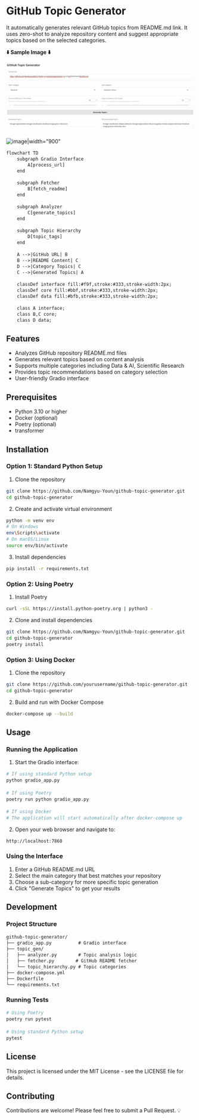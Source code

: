 # GitHub Topic Generator

It automatically generates relevant GitHub topics from README.md link. It uses zero-shot to analyze repository content and suggest appropriate topics based on the selected categories.

**⬇️ Sample Image ⬇️**

<img width="900" alt="image" src="https://github.com/Namgyu-Youn/github-tag-generator/blob/main/src/image.png">

![image|width="900"](https://github.com/user-attachments/assets/bbc5b0dd-137c-4d52-876c-3d2e9c3d0659)


```
flowchart TD
    subgraph Gradio Interface
        A[process_url]
    end

    subgraph Fetcher
        B[fetch_readme]
    end

    subgraph Analyzer
        C[generate_topics]
    end

    subgraph Topic Hierarchy
        D[topic_tags]
    end

    A -->|GitHub URL| B
    B -->|README Content| C
    D -->|Category Topics| C
    C -->|Generated Topics| A

    classDef interface fill:#f9f,stroke:#333,stroke-width:2px;
    classDef core fill:#bbf,stroke:#333,stroke-width:2px;
    classDef data fill:#bfb,stroke:#333,stroke-width:2px;

    class A interface;
    class B,C core;
    class D data;
```
## Features
- Analyzes GitHub repository README.md files
- Generates relevant topics based on content analysis
- Supports multiple categories including Data & AI, Scientific Research
- Provides topic recommendations based on category selection
- User-friendly Gradio interface

## Prerequisites
- Python 3.10 or higher
- Docker (optional)
- Poetry (optional)
- transformer

## Installation

### Option 1: Standard Python Setup

1. Clone the repository
```bash
git clone https://github.com/Namgyu-Youn/github-topic-generator.git
cd github-topic-generator
```

2. Create and activate virtual environment
```bash
python -m venv env
# On Windows
env\Scripts\activate
# On macOS/Linux
source env/bin/activate
```

3. Install dependencies
```bash
pip install -r requirements.txt
```

### Option 2: Using Poetry

1. Install Poetry
```bash
curl -sSL https://install.python-poetry.org | python3 -
```

2. Clone and install dependencies
```bash
git clone https://github.com/Namgyu-Youn/github-topic-generator.git
cd github-topic-generator
poetry install
```

### Option 3: Using Docker

1. Clone the repository
```bash
git clone https://github.com/yourusername/github-topic-generator.git
cd github-topic-generator
```

2. Build and run with Docker Compose
```bash
docker-compose up --build
```

## Usage

### Running the Application

1. Start the Gradio interface:
```bash
# If using standard Python setup
python gradio_app.py

# If using Poetry
poetry run python gradio_app.py

# If using Docker
# The application will start automatically after docker-compose up
```

2. Open your web browser and navigate to:
```
http://localhost:7860
```

### Using the Interface

1. Enter a GitHub README.md URL
2. Select the main category that best matches your repository
3. Choose a sub-category for more specific topic generation
4. Click "Generate Topics" to get your results

## Development

### Project Structure
```
github-topic-generator/
├── gradio_app.py          # Gradio interface
├── topic_gen/
│   ├── analyzer.py        # Topic analysis logic
│   ├── fetcher.py        # GitHub README fetcher
│   └── topic_hierarchy.py # Topic categories
├── docker-compose.yml
├── Dockerfile
└── requirements.txt
```

### Running Tests
```bash
# Using Poetry
poetry run pytest

# Using standard Python setup
pytest
```

## License
This project is licensed under the MIT License - see the LICENSE file for details.

## Contributing
Contributions are welcome! Please feel free to submit a Pull Request. 💡

